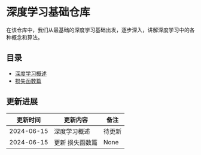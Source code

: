 # 深度学习基础仓库

在该仓库中，我们从最基础的深度学习基础出发，逐步深入，讲解深度学习中的各种概念和算法。

## 目录

- [深度学习概述]()
- [损失函数篇](DeepLearningBasicsWarehouse/Loss/README.md)

## 更新进展

| 更新时间 | 更新内容 | 备注 |
| ---------- | ---------- | ------ |
| 2024-06-15 | 深度学习概述 | 待更新 |
| 2024-06-15 | 更新 损失函数篇 | None |
